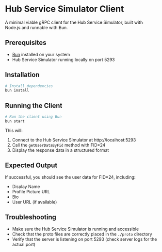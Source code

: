 # Hub Service Simulator Client

A minimal viable gRPC client for the Hub Service Simulator, built with Node.js and runnable with Bun.

## Prerequisites

- [Bun](https://bun.sh/) installed on your system
- Hub Service Simulator running locally on port 5293

## Installation

```bash
# Install dependencies
bun install
```

## Running the Client

```bash
# Run the client using Bun
bun start
```

This will:
1. Connect to the Hub Service Simulator at http://localhost:5293
2. Call the `getUserDataByFid` method with FID=24
3. Display the response data in a structured format

## Expected Output

If successful, you should see the user data for FID=24, including:
- Display Name
- Profile Picture URL
- Bio
- User URL (if available)

## Troubleshooting

- Make sure the Hub Service Simulator is running and accessible
- Check that the proto files are correctly placed in the `./proto` directory
- Verify that the server is listening on port 5293 (check server logs for the actual port) 